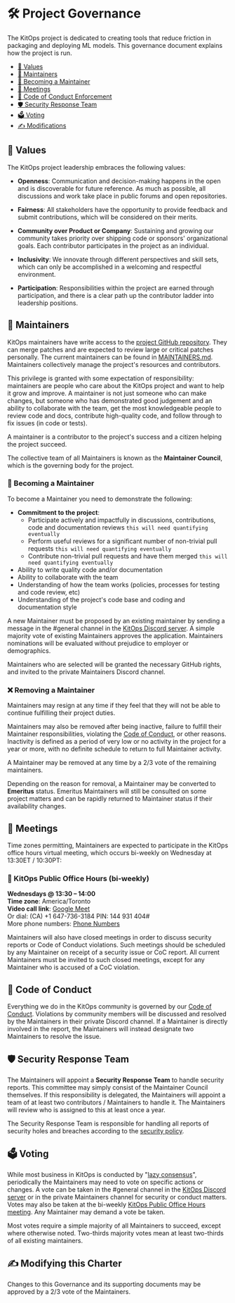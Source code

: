# 🛠️ Project Governance

The KitOps project is dedicated to creating tools that reduce friction in packaging and deploying ML models. This governance document explains how the project is run.

- [🌟 Values](#values)
- [👥 Maintainers](#maintainers)
- [🌱 Becoming a Maintainer](#becoming-a-maintainer)
- [📅 Meetings](#meetings)
- [📜 Code of Conduct Enforcement](#code-of-conduct)
- [🛡️ Security Response Team](#security-response-team)
- [🗳️ Voting](#voting)
- [✍️ Modifications](#modifying-this-charter)

## 🌟 Values

The KitOps project leadership embraces the following values:

- **Openness**: Communication and decision-making happens in the open and is discoverable for future reference. As much as possible, all discussions and work take place in public forums and open repositories.

- **Fairness**: All stakeholders have the opportunity to provide feedback and submit contributions, which will be considered on their merits.

- **Community over Product or Company**: Sustaining and growing our community takes priority over shipping code or sponsors' organizational goals. Each contributor participates in the project as an individual.

- **Inclusivity**: We innovate through different perspectives and skill sets, which can only be accomplished in a welcoming and respectful environment.

- **Participation**: Responsibilities within the project are earned through participation, and there is a clear path up the contributor ladder into leadership positions.

## 👥 Maintainers

KitOps maintainers have write access to the [project GitHub repository](https://github.com/kitops-ml/kitops). They can merge patches and are expected to review large or critical patches personally. The current maintainers can be found in [MAINTAINERS.md](./MAINTAINERS.md). Maintainers collectively manage the project's resources and contributors.

This privilege is granted with some expectation of responsibility: maintainers are people who care about the KitOps project and want to help it grow and improve. A maintainer is not just someone who can make changes, but someone who has demonstrated good judgement and an ability to collaborate with the team, get the most knowledgeable people to review code and docs, contribute high-quality code, and follow through to fix issues (in code or tests).

A maintainer is a contributor to the project's success and a citizen helping the project succeed.

The collective team of all Maintainers is known as the **Maintainer Council**, which is the governing body for the project.

### 🌱 Becoming a Maintainer

To become a Maintainer you need to demonstrate the following:

- **Commitment to the project**:
  - Participate actively and impactfully in discussions, contributions, code and documentation reviews `this will need quantifying eventually`
  - Perform useful reviews for a significant number of non-trivial pull requests `this will need quantifying eventually`
  - Contribute non-trivial pull requests and have them merged `this will need quantifying eventually`
- Ability to write quality code and/or documentation
- Ability to collaborate with the team
- Understanding of how the team works (policies, processes for testing and code review, etc)
- Understanding of the project's code base and coding and documentation style

A new Maintainer must be proposed by an existing maintainer by sending a message in the #general channel in the [KitOps Discord server](https://discord.gg/3eDb4yAN). A simple majority vote of existing Maintainers approves the application. Maintainers nominations will be evaluated without prejudice to employer or demographics.

Maintainers who are selected will be granted the necessary GitHub rights, and invited to the private Maintainers Discord channel.

### ❌ Removing a Maintainer

Maintainers may resign at any time if they feel that they will not be able to continue fulfilling their project duties.

Maintainers may also be removed after being inactive, failure to fulfill their Maintainer responsibilities, violating the [Code of Conduct](./CODE-OF-CONDUCT.md), or other reasons. Inactivity is defined as a period of very low or no activity in the project for a year or more, with no definite schedule to return to full Maintainer activity.

A Maintainer may be removed at any time by a 2/3 vote of the remaining maintainers.

Depending on the reason for removal, a Maintainer may be converted to **Emeritus** status. Emeritus Maintainers will still be consulted on some project matters and can be rapidly returned to Maintainer status if their availability changes.

## 📅 Meetings

Time zones permitting, Maintainers are expected to participate in the KitOps office hours virtual meeting, which occurs bi-weekly on Wednesday at 13:30ET / 10:30PT:

### 📢 KitOps Public Office Hours (bi-weekly)
**Wednesdays @ 13:30 – 14:00**  
**Time zone**: America/Toronto  
**Video call link**: [Google Meet](https://meet.google.com/zfq-uprp-csd)  
Or dial: (CA) +1 647-736-3184 PIN: 144 931 404#  
More phone numbers: [Phone Numbers](https://tel.meet/zfq-uprp-csd?pin=1283456375953)

Maintainers will also have closed meetings in order to discuss security reports or Code of Conduct violations. Such meetings should be scheduled by any Maintainer on receipt of a security issue or CoC report. All current Maintainers must be invited to such closed meetings, except for any Maintainer who is accused of a CoC violation.

## 📜 Code of Conduct

Everything we do in the KitOps community is governed by our [Code of Conduct](./CODE-OF-CONDUCT.md). Violations by community members will be discussed and resolved by the Maintainers in their private Discord channel. If a Maintainer is directly involved in the report, the Maintainers will instead designate two Maintainers to resolve the issue.

## 🛡️ Security Response Team

The Maintainers will appoint a **Security Response Team** to handle security reports. This committee may simply consist of the Maintainer Council themselves. If this responsibility is delegated, the Maintainers will appoint a team of at least two contributors / Maintainers to handle it. The Maintainers will review who is assigned to this at least once a year.

The Security Response Team is responsible for handling all reports of security holes and breaches according to the [security policy](./SECURITY.md).

## 🗳️ Voting

While most business in KitOps is conducted by "[lazy consensus](https://community.apache.org/committers/lazyConsensus.html)", periodically the Maintainers may need to vote on specific actions or changes. A vote can be taken in the #general channel in the [KitOps Discord server](https://discord.gg/3eDb4yAN) or in the private Maintainers channel for security or conduct matters. Votes may also be taken at the bi-weekly [KitOps Public Office Hours meeting](#kitops-public-office-hours-bi-weekly). Any Maintainer may demand a vote be taken.

Most votes require a simple majority of all Maintainers to succeed, except where otherwise noted. Two-thirds majority votes mean at least two-thirds of all existing maintainers.

## ✍️ Modifying this Charter

Changes to this Governance and its supporting documents may be approved by a 2/3 vote of the Maintainers.
